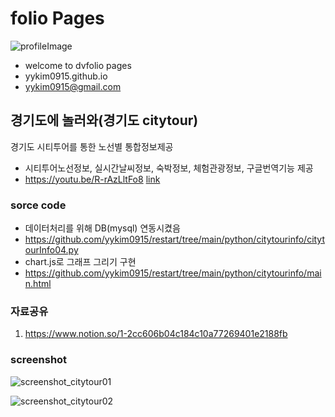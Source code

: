 <script src="https://kit.fontawesome.com/0c510428ab.js" crossorigin="anonymous"></script>
<div><i class="fa-solid fa-bus"></i></div>
<i class="fa-brands fa-github"></i>
<FontAwesomeIcon icon="fa-brands fa-github" />
<font-awesome-icon icon="fa-brands fa-github" />

# folio Pages

![profileImage](https://user-images.githubusercontent.com/107624578/180329651-7c9243dc-bac1-4bff-a7fc-62c56fc36650.jpg)
- welcome to dvfolio pages
- yykim0915.github.io
- yykim0915@gmail.com


## 경기도에 놀러와(경기도 citytour)
경기도 시티투어를 통한 노선별 통합정보제공
- 시티투어노선정보, 실시간날씨정보, 숙박정보, 체험관광정보, 구글번역기능 제공
- https://youtu.be/R-rAzLltFo8 [link](https://youtu.be/R-rAzLltFo8)


### sorce code
- 데이터처리를 위해 DB(mysql) 연동시켰음
- https://github.com/yykim0915/restart/tree/main/python/citytourinfo/citytourInfo04.py
- chart.js로 그래프 그리기 구현
- https://github.com/yykim0915/restart/tree/main/python/citytourinfo/main.html


### 자료공유
1. https://www.notion.so/1-2cc606b04c184c10a77269401e2188fb


### screenshot
![screenshot_citytour01](https://user-images.githubusercontent.com/107624578/180163812-d8b23642-48c3-402f-98d4-2bffbab25ffa.png)

![screenshot_citytour02](https://user-images.githubusercontent.com/107624578/180166132-6dc6c564-d2d8-44c2-a1b5-3253bf0e5b69.png)
